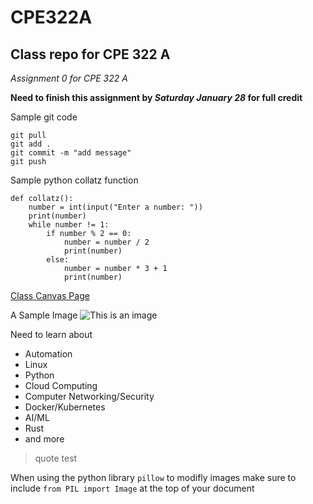 # CPE322A
## Class repo for CPE 322 A 


*Assignment 0 for CPE 322 A*


**Need to finish this assignment by _Saturday January 28_ for full credit**


Sample git code
```
git pull
git add .
git commit -m "add message"
git push
```
Sample python collatz function
```
def collatz():
    number = int(input("Enter a number: "))
    print(number)
    while number != 1:
        if number % 2 == 0:
            number = number / 2
            print(number)
        else:
            number = number * 3 + 1
            print(number)
```
[Class Canvas Page](https://sit.instructure.com/courses/64902)

A Sample Image
![This is an image](https://external-content.duckduckgo.com/iu/?u=https%3A%2F%2Ftse3.mm.bing.net%2Fth%3Fid%3DOIP.qpHsUsFDoRIEIsS_7AZh0QHaHQ%26pid%3DApi&f=1&ipt=fa76085ef5c81c125bfbb6fcb702deb09fd6e93a29cae3f59208b83544784321&ipo=images)


Need to learn about
+ Automation
+ Linux
+ Python
+ Cloud Computing
+ Computer Networking/Security
+ Docker/Kubernetes
+ AI/ML
+ Rust
+ and more


> quote test

When using the python library `pillow` to modifly images make sure to include `from PIL import Image` at the top of your document
